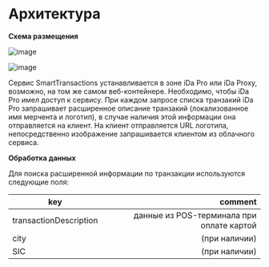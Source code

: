 # Архитектура

**Схема размещения**

![image](../images/placement_dmz.png "Схема размещения в ДМЗ")

![image](../images/placement_local.png "Схема размещения в локальной сети банка")


Сервис SmartTransactions устанавливается в зоне iDa Pro или iDa Proxy, возможно, на том же самом веб-контейнере.
Необходимо, чтобы iDa Pro имел доступ к сервису. 
При каждом запросе списка транзакий iDa Pro запрашивает расширенное описание транзакий (локализованное имя мерчента и логотип), в случае наличия этой информации она отправляется на клиент.
На клиент отправляется URL логотипа, непосредственно изображение запрашивается клиентом из облачного сервиса.
			
			
**Обработка данных**

Для поиска расширенной информации по транзакции используются следующие поля:

key | comment
--- | ---:
transactionDescription | данные из POS-терминала при оплате картой
city | (при наличии)
SIC  | (при наличии)